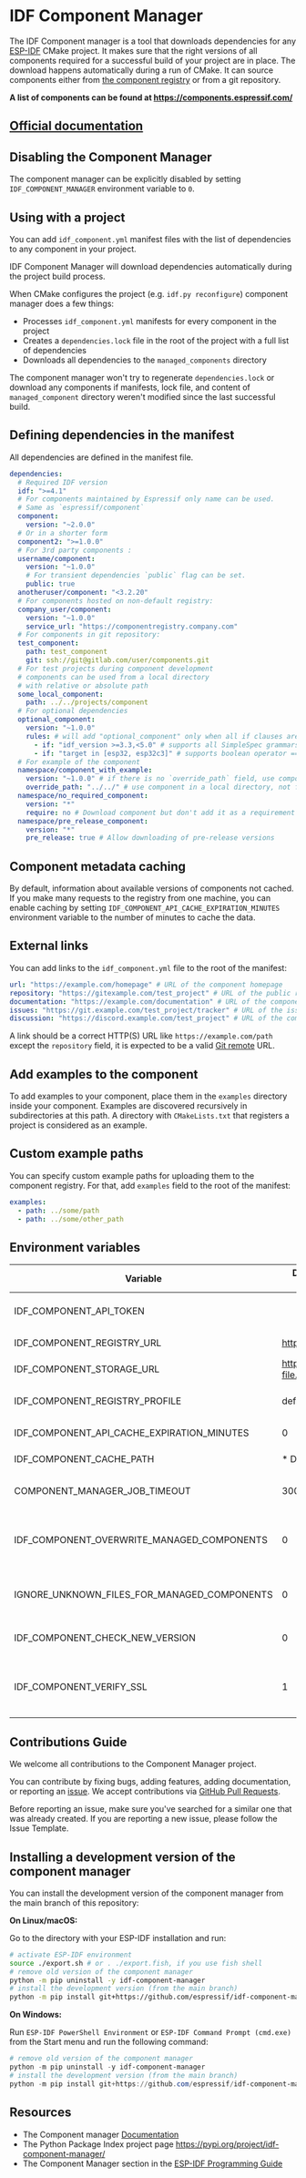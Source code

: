 # IDF Component Manager

The IDF Component manager is a tool that downloads dependencies for any [ESP-IDF](https://www.espressif.com/en/products/sdks/esp-idf) CMake project. It makes sure that the right versions of all components required for a successful build of your project are in place. The download happens automatically during a run of CMake. It can source components either from [the component registry](https://components.espressif.com/) or from a git repository.

**A list of components can be found at https://components.espressif.com/**

## [Official documentation](https://docs.espressif.com/projects/idf-component-manager/en/latest/)

## Disabling the Component Manager

The component manager can be explicitly disabled by setting `IDF_COMPONENT_MANAGER` environment variable to `0`.

## Using with a project

You can add `idf_component.yml` manifest files with the list of dependencies to any component in your project.

IDF Component Manager will download dependencies automatically during the project build process.

When CMake configures the project (e.g. `idf.py reconfigure`) component manager does a few things:

- Processes `idf_component.yml` manifests for every component in the project
- Creates a `dependencies.lock` file in the root of the project with a full list of dependencies
- Downloads all dependencies to the `managed_components` directory

The component manager won't try to regenerate `dependencies.lock` or download any components if manifests, lock file, and content of `managed_component` directory weren't modified since the last successful build.

## Defining dependencies in the manifest

All dependencies are defined in the manifest file.

```yaml
dependencies:
  # Required IDF version
  idf: ">=4.1"
  # For components maintained by Espressif only name can be used.
  # Same as `espressif/component`
  component:
    version: "~2.0.0"
  # Or in a shorter form
  component2: ">=1.0.0"
  # For 3rd party components :
  username/component:
    version: "~1.0.0"
    # For transient dependencies `public` flag can be set.
    public: true
  anotheruser/component: "<3.2.20"
  # For components hosted on non-default registry:
  company_user/component:
    version: "~1.0.0"
    service_url: "https://componentregistry.company.com"
  # For components in git repository:
  test_component:
    path: test_component
    git: ssh://git@gitlab.com/user/components.git
  # For test projects during component development
  # components can be used from a local directory
  # with relative or absolute path
  some_local_component:
    path: ../../projects/component
  # For optional dependencies
  optional_component:
    version: "~1.0.0"
    rules: # will add "optional_component" only when all if clauses are True
      - if: "idf_version >=3.3,<5.0" # supports all SimpleSpec grammars (https://python-semanticversion.readthedocs.io/en/latest/reference.html#semantic_version.SimpleSpec)
      - if: "target in [esp32, esp32c3]" # supports boolean operator ==, !=, in, not in.
  # For example of the component
  namespace/component_with_example:
    version: "~1.0.0" # if there is no `override_path` field, use component from registry
    override_path: "../../" # use component in a local directory, not from registry
  namespace/no_required_component:
    version: "*"
    require: no # Download component but don't add it as a requirement
  namespace/pre_release_component:
    version: "*"
    pre_release: true # Allow downloading of pre-release versions
```

## Component metadata caching

By default, information about available versions of components not cached. If you make many requests to the registry from one machine, you can enable caching by setting `IDF_COMPONENT_API_CACHE_EXPIRATION_MINUTES` environment variable to the number of minutes to cache the data.

## External links

You can add links to the `idf_component.yml` file to the root of the manifest:

```yaml
url: "https://example.com/homepage" # URL of the component homepage
repository: "https://gitexample.com/test_project" # URL of the public repository with component source code, i.e GitHub, GitLab, etc.
documentation: "https://example.com/documentation" # URL of the component documentation
issues: "https://git.example.com/test_project/tracker" # URL of the issue tracker
discussion: "https://discord.example.com/test_project" # URL of the component discussion, i.e. Discord, Gitter, forum, etc.
```

A link should be a correct HTTP(S) URL like `https://example.com/path` except the `repository` field,
it is expected to be a valid [Git remote](https://git-scm.com/book/en/v2/Git-Basics-Working-with-Remotes) URL.

## Add examples to the component

To add examples to your component, place them in the `examples` directory inside your component.
Examples are discovered recursively in subdirectories at this path.
A directory with `CMakeLists.txt` that registers a project is considered as an example.

## Custom example paths

You can specify custom example paths for uploading them to the component registry.
For that, add `examples` field to the root of the manifest:

```yaml
examples:
  - path: ../some/path
  - path: ../some/other_path
```

## Environment variables

| Variable                                    | Default value (or example for required) | Description                                                                                                   |
| ------------------------------------------- | --------------------------------------- | ------------------------------------------------------------------------------------------------------------- |
| IDF_COMPONENT_API_TOKEN                     |                                         | API token to access the component registry                                                                    |
| IDF_COMPONENT_REGISTRY_URL                  | https://components.espressif.com/       | URL of the default component registry                                                                         |
| IDF_COMPONENT_STORAGE_URL                   | https://components-file.espressif.com/  | URL of the default file storage server                                                                        |
| IDF_COMPONENT_REGISTRY_PROFILE              | default                                 | Profile in the config file to use for component registry                                                      |
| IDF_COMPONENT_API_CACHE_EXPIRATION_MINUTES  | 0                                       | API Cache expiration time in minutes                                                                          |
| IDF_COMPONENT_CACHE_PATH                    | \* Depends on OS                        | Cache directory for component manager                                                                         |
| COMPONENT_MANAGER_JOB_TIMEOUT               | 300                                     | Timeout in seconds to wait for component processing                                                           |
| IDF_COMPONENT_OVERWRITE_MANAGED_COMPONENTS  | 0                                       | Overwrite files in the managed_component directory, even if they have been modified by the user               |
| IGNORE_UNKNOWN_FILES_FOR_MANAGED_COMPONENTS | 0                                       | Ignore unknown files in managed_components directory                                                          |
| IDF_COMPONENT_CHECK_NEW_VERSION             | 0                                       | Check for new versions of components                                                                          |
| IDF_COMPONENT_VERIFY_SSL                    | 1                                       | Verify SSL certificates when making requests to the registry, set it 0 to disable or provide a CA bundle path |

## Contributions Guide

We welcome all contributions to the Component Manager project.

You can contribute by fixing bugs, adding features, adding documentation, or reporting an [issue](https://github.com/espressif/idf-component-manager/issues). We accept contributions via [GitHub Pull Requests](https://docs.github.com/en/github/collaborating-with-pull-requests/proposing-changes-to-your-work-with-pull-requests/about-pull-requests).

Before reporting an issue, make sure you've searched for a similar one that was already created. If you are reporting a new issue, please follow the Issue Template.

## Installing a development version of the component manager

You can install the development version of the component manager from the main branch of this repository:

**On Linux/macOS:**

Go to the directory with your ESP-IDF installation and run:

```bash
# activate ESP-IDF environment
source ./export.sh # or . ./export.fish, if you use fish shell
# remove old version of the component manager
python -m pip uninstall -y idf-component-manager
# install the development version (from the main branch)
python -m pip install git+https://github.com/espressif/idf-component-manager.git@main
```

**On Windows:**

Run `ESP-IDF PowerShell Environment` or `ESP-IDF Command Prompt (cmd.exe)` from the Start menu and run the following command:

```powershell
# remove old version of the component manager
python -m pip uninstall -y idf-component-manager
# install the development version (from the main branch)
python -m pip install git+https://github.com/espressif/idf-component-manager.git@main
```

## Resources

- The Component manager [Documentation](https://docs.espressif.com/projects/idf-component-manager/en/latest/)
- The Python Package Index project page https://pypi.org/project/idf-component-manager/
- The Component Manager section in the [ESP-IDF Programming Guide](https://docs.espressif.com/projects/esp-idf/en/latest/esp32/api-guides/tools/idf-component-manager.html)
